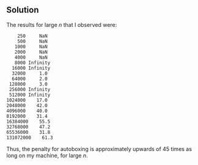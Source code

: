 ## Solution

The results for large $n$ that I observed were:

```text
    250     NaN
    500     NaN
   1000     NaN
   2000     NaN
   4000     NaN
   8000 Infinity
  16000 Infinity
  32000     1.0
  64000     2.0
 128000     3.0
 256000 Infinity
 512000 Infinity
1024000    17.0
2048000    42.0
4096000    40.0
8192000    31.4
16384000    55.5
32768000    47.2
65536000    31.8
131072000    61.3
```

Thus, the penalty for autoboxing is approximately upwards of 45 times
as long on my machine, for large $n$.